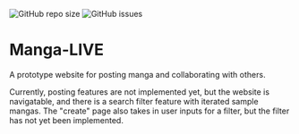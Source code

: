 ![GitHub repo size](https://img.shields.io/github/repo-size/Smerly/Manga-LIVE)
![GitHub issues](https://img.shields.io/github/issues/Smerly/Manga-LIVE)
# Manga-LIVE
 A prototype website for posting manga and collaborating with others.
 
Currently, posting features are not implemented yet, but the website is navigatable, and there is a search filter feature with iterated sample mangas. The "create" page also takes in user inputs for a filter, but the filter has not yet been implemented. 

